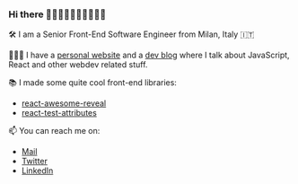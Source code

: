 ### Hi there 👋🏻👋🏼👋🏽👋🏾👋🏿

<!--
**dennismorello/dennismorello** is a ✨ _special_ ✨ repository because its `README.md` (this file) appears on your GitHub profile.

Here are some ideas to get you started:

- 🔭 I’m currently working on ...
- 🌱 I’m currently learning ...
- 👯 I’m looking to collaborate on ...
- 🤔 I’m looking for help with ...
- 💬 Ask me about ...
- 📫 How to reach me: ...
- 😄 Pronouns: ...
- ⚡ Fun fact: ...
-->

🛠 I am a Senior Front-End Software Engineer from Milan, Italy 🇮🇹

👨🏻‍💻 I have a [personal website](https://morello.dev) and a [dev blog](https://blog.morello.dev) where I talk about JavaScript, React and other webdev related stuff.

📚 I made some quite cool front-end libraries:
  - [react-awesome-reveal](https://github.com/dennismorello/react-awesome-reveal)
  - [react-test-attributes](https://github.com/dennismorello/react-test-attributes)
 
📫 You can reach me on:
- [Mail](mailto:dennismorello@gmail.com)
- [Twitter](https://twitter.com/dennismorello)
- [LinkedIn](https://linkedin.com/in/dennismorello)
